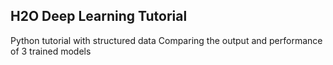 ## H2O Deep Learning Tutorial
Python tutorial with structured data
Comparing the output and performance of 3 trained models
